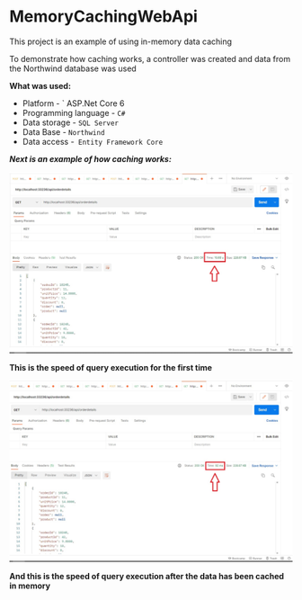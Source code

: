 # MemoryCachingWebApi

This project is an example of using in-memory data caching

To demonstrate how caching works, a controller was created and data from the Northwind database was used

**What was used:**
+ Platform - ` ASP.Net Core 6 
+ Programming language - `C#`
+ Data storage - `SQL Server`
+ Data Base - `Northwind`
+ Data access -` Entity Framework Core`

***Next is an example of how caching works:***

![cach1](/cach1.jpg)

**This is the speed of query execution for the first time**

![cach2](/cach2.jpg)

**And this is the speed of query execution after the data has been cached in memory**
